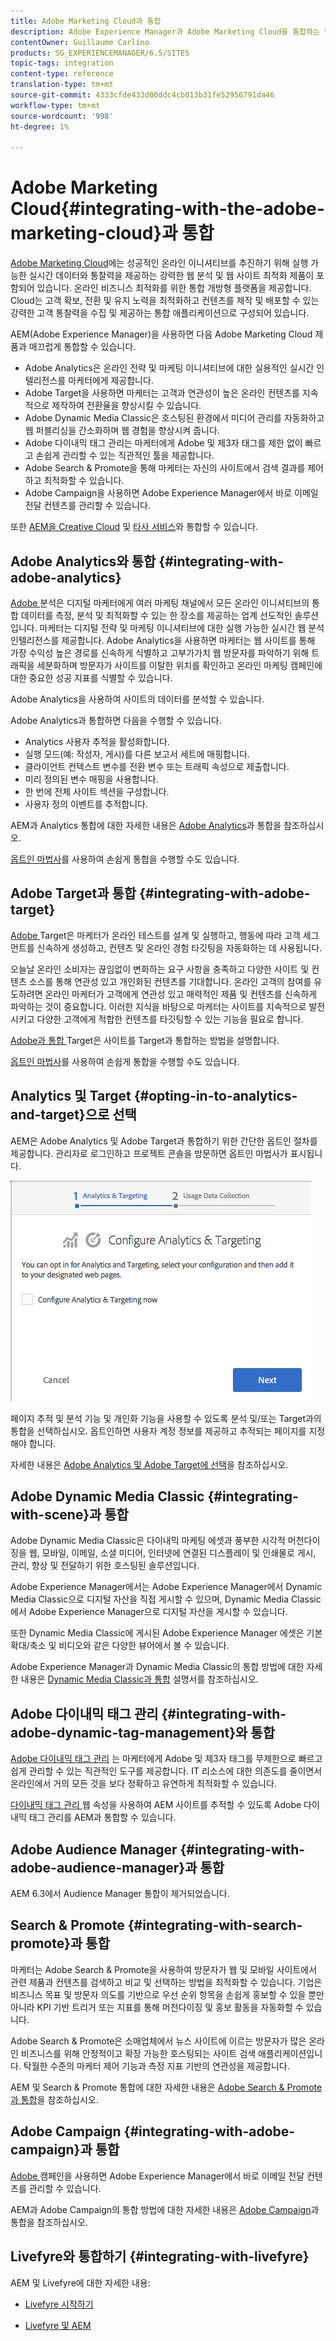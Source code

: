 ```yaml
---
title: Adobe Marketing Cloud과 통합
description: Adobe Experience Manager과 Adobe Marketing Cloud을 통합하는 방법을 살펴보십시오.
contentOwner: Guillaume Carlino
products: SG_EXPERIENCEMANAGER/6.5/SITES
topic-tags: integration
content-type: reference
translation-type: tm+mt
source-git-commit: 4333cfde433d00ddc4cb013b31fe52956791da46
workflow-type: tm+mt
source-wordcount: '998'
ht-degree: 1%

---
```



# Adobe Marketing Cloud{#integrating-with-the-adobe-marketing-cloud}과 통합

[Adobe Marketing Cloud](https://www.adobe.com/solutions/digital-marketing.html)에는 성공적인 온라인 이니셔티브를 추진하기 위해 실행 가능한 실시간 데이터와 통찰력을 제공하는 강력한 웹 분석 및 웹 사이트 최적화 제품이 포함되어 있습니다. 온라인 비즈니스 최적화를 위한 통합 개방형 플랫폼을 제공합니다. Cloud는 고객 확보, 전환 및 유지 노력을 최적화하고 컨텐츠를 제작 및 배포할 수 있는 강력한 고객 통찰력을 수집 및 제공하는 통합 애플리케이션으로 구성되어 있습니다.

AEM(Adobe Experience Manager)을 사용하면 다음 Adobe Marketing Cloud 제품과 매끄럽게 통합할 수 있습니다.

* Adobe Analytics은 온라인 전략 및 마케팅 이니셔티브에 대한 실용적인 실시간 인텔리전스를 마케터에게 제공합니다.
* Adobe Target을 사용하면 마케터는 고객과 연관성이 높은 온라인 컨텐츠를 지속적으로 제작하여 전환율을 향상시킬 수 있습니다.
* Adobe Dynamic Media Classic은 호스팅된 환경에서 미디어 관리를 자동화하고 웹 퍼블리싱을 간소화하며 웹 경험을 향상시켜 줍니다.
* Adobe 다이내믹 태그 관리는 마케터에게 Adobe 및 제3자 태그를 제한 없이 빠르고 손쉽게 관리할 수 있는 직관적인 툴을 제공합니다.
* Adobe Search &amp; Promote을 통해 마케터는 자신의 사이트에서 검색 결과를 제어하고 최적화할 수 있습니다.
* Adobe Campaign을 사용하면 Adobe Experience Manager에서 바로 이메일 전달 컨텐츠를 관리할 수 있습니다.

또한 [AEM을 Creative Cloud](/help/assets/aem-cc-folder-sharing-best-practices.md) 및 [타사 서비스](/help/sites-administering/third-party-services.md)와 통합할 수 있습니다.

## Adobe Analytics와 통합 {#integrating-with-adobe-analytics}

[Adobe ](https://www.omniture.com/en/products/analytics/sitecatalyst) 분석은 디지털 마케터에게 여러 마케팅 채널에서 모든 온라인 이니셔티브의 통합 데이터를 측정, 분석 및 최적화할 수 있는 한 장소를 제공하는 업계 선도적인 솔루션입니다. 마케터는 디지털 전략 및 마케팅 이니셔티브에 대한 실행 가능한 실시간 웹 분석 인텔리전스를 제공합니다. Adobe Analytics을 사용하면 마케터는 웹 사이트를 통해 가장 수익성 높은 경로를 신속하게 식별하고 고부가가치 웹 방문자를 파악하기 위해 트래픽을 세분화하며 방문자가 사이트를 이탈한 위치를 확인하고 온라인 마케팅 캠페인에 대한 중요한 성공 지표를 식별할 수 있습니다.

Adobe Analytics을 사용하여 사이트의 데이터를 분석할 수 있습니다.

Adobe Analytics과 통합하면 다음을 수행할 수 있습니다.

* Analytics 사용자 추적을 활성화합니다.
* 실행 모드(예: 작성자, 게시)를 다른 보고서 세트에 매핑합니다.
* 클라이언트 컨텍스트 변수를 전환 변수 또는 트래픽 속성으로 제출합니다.
* 미리 정의된 변수 매핑을 사용합니다.
* 한 번에 전체 사이트 섹션을 구성합니다.
* 사용자 정의 이벤트를 추적합니다.

AEM과 Analytics 통합에 대한 자세한 내용은 [Adobe Analytics](/help/sites-administering/adobeanalytics.md)과 통합을 참조하십시오.

[옵트인 마법사](/help/sites-administering/opt-in.md)를 사용하여 손쉽게 통합을 수행할 수도 있습니다.

## Adobe Target과 통합 {#integrating-with-adobe-target}

[Adobe ](https://www.omniture.com/en/products/conversion/test-and-target) Target은 마케터가 온라인 테스트를 설계 및 실행하고, 행동에 따라 고객 세그먼트를 신속하게 생성하고, 컨텐츠 및 온라인 경험 타깃팅을 자동화하는 데 사용됩니다.

오늘날 온라인 소비자는 끊임없이 변화하는 요구 사항을 충족하고 다양한 사이트 및 컨텐츠 소스를 통해 연관성 있고 개인화된 컨텐츠를 기대합니다. 온라인 고객의 참여를 유도하려면 온라인 마케터가 고객에게 연관성 있고 매력적인 제품 및 컨텐츠를 신속하게 파악하는 것이 중요합니다. 이러한 지식을 바탕으로 마케터는 사이트를 지속적으로 발전시키고 다양한 고객에게 적합한 컨텐츠를 타깃팅할 수 있는 기능을 필요로 합니다.

[Adobe과 통합 ](/help/sites-administering/target.md) Target은 사이트를 Target과 통합하는 방법을 설명합니다.

[옵트인 마법사](/help/sites-administering/opt-in.md)를 사용하여 손쉽게 통합을 수행할 수도 있습니다.

## Analytics 및 Target {#opting-in-to-analytics-and-target}으로 선택

AEM은 Adobe Analytics 및 Adobe Target과 통합하기 위한 간단한 옵트인 절차를 제공합니다. 관리자로 로그인하고 프로젝트 콘솔을 방문하면 옵트인 마법사가 표시됩니다.

![chlimage_1-107](assets/chlimage_1-107a.png)

페이지 추적 및 분석 기능 및 개인화 기능을 사용할 수 있도록 분석 및/또는 Target과의 통합을 선택하십시오. 옵트인하면 사용자 계정 정보를 제공하고 추적되는 페이지를 지정해야 합니다.

자세한 내용은 [Adobe Analytics 및 Adobe Target에 선택](/help/sites-administering/opt-in.md)을 참조하십시오.

## Adobe Dynamic Media Classic {#integrating-with-scene}과 통합

Adobe Dynamic Media Classic은 다이내믹 마케팅 에셋과 풍부한 시각적 머천다이징을 웹, 모바일, 이메일, 소셜 미디어, 인터넷에 연결된 디스플레이 및 인쇄물로 게시, 관리, 향상 및 전달하기 위한 호스팅된 솔루션입니다.

Adobe Experience Manager에서는 Adobe Experience Manager에서 Dynamic Media Classic으로 디지털 자산을 직접 게시할 수 있으며, Dynamic Media Classic에서 Adobe Experience Manager으로 디지털 자산을 게시할 수 있습니다.

또한 Dynamic Media Classic에 게시된 Adobe Experience Manager 에셋은 기본 확대/축소 및 비디오와 같은 다양한 뷰어에서 볼 수 있습니다.

Adobe Experience Manager과 Dynamic Media Classic의 통합 방법에 대한 자세한 내용은 [Dynamic Media Classic과 통합](/help/sites-administering/scene7.md) 설명서를 참조하십시오.

## Adobe 다이내믹 태그 관리 {#integrating-with-adobe-dynamic-tag-management}와 통합

[Adobe 다이내믹 태그 관리](https://www.adobe.com/solutions/digital-marketing/dynamic-tag-management.html) 는 마케터에게 Adobe 및 제3자 태그를 무제한으로 빠르고 쉽게 관리할 수 있는 직관적인 도구를 제공합니다. IT 리소스에 대한 의존도를 줄이면서 온라인에서 거의 모든 것을 보다 정확하고 유연하게 최적화할 수 있습니다.

[다이내믹 태그 관리 ](/help/sites-administering/dtm.md) 웹 속성을 사용하여 AEM 사이트를 추적할 수 있도록 Adobe 다이내믹 태그 관리를 AEM과 통합할 수 있습니다.

## Adobe Audience Manager {#integrating-with-adobe-audience-manager}과 통합

AEM 6.3에서 Audience Manager 통합이 제거되었습니다.

## Search &amp; Promote {#integrating-with-search-promote}과 통합

마케터는 Adobe Search &amp; Promote을 사용하여 방문자가 웹 및 모바일 사이트에서 관련 제품과 컨텐츠를 검색하고 비교 및 선택하는 방법을 최적화할 수 있습니다. 기업은 비즈니스 목표 및 방문자 의도를 기반으로 우선 순위 항목을 손쉽게 홍보할 수 있을 뿐만 아니라 KPI 기반 트리거 또는 지표를 통해 머천다이징 및 홍보 활동을 자동화할 수 있습니다.

Adobe Search &amp; Promote은 소매업체에서 뉴스 사이트에 이르는 방문자가 많은 온라인 비즈니스를 위해 안정적이고 확장 가능한 호스팅되는 사이트 검색 애플리케이션입니다. 탁월한 수준의 마케터 제어 기능과 측정 지표 기반의 연관성을 제공합니다.

AEM 및 Search &amp; Promote 통합에 대한 자세한 내용은 [Adobe Search &amp; Promote과 통합](/help/sites-administering/search-and-promote.md)을 참조하십시오.

## Adobe Campaign {#integrating-with-adobe-campaign}과 통합

[Adobe ](https://www.adobe.com/solutions/campaign-management.html) 캠페인을 사용하면 Adobe Experience Manager에서 바로 이메일 전달 컨텐츠를 관리할 수 있습니다.

AEM과 Adobe Campaign의 통합 방법에 대한 자세한 내용은 [Adobe Campaign](/help/sites-administering/campaignstandard.md)과 통합을 참조하십시오.

## Livefyre와 통합하기 {#integrating-with-livefyre}

AEM 및 Livefyre에 대한 자세한 내용:

* [Livefyre 시작하기](https://answers.livefyre.com/developers/getting-started)

* [Livefyre 및 AEM](https://answers.livefyre.com/product/livefyre-for-adobe-experience-manager-aem/livefyre-for-adobe-experience-manager/)


